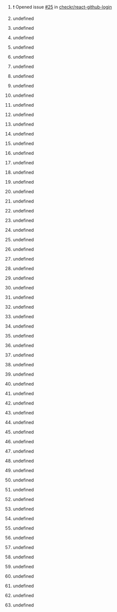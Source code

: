 1. ❗️ Opened issue [#25](https://github.com//checkr/react-github-login/issues/25) in [checkr/react-github-login](https://github.com//checkr/react-github-login)
2. undefined
3. undefined

4. undefined
5. undefined

6. undefined
7. undefined
8. undefined
9. undefined
10. undefined
11. undefined


12. undefined

13. undefined
14. undefined
15. undefined
16. undefined
17. undefined

18. undefined

19. undefined

20. undefined
21. undefined
22. undefined
23. undefined
24. undefined
25. undefined
26. undefined
27. undefined
28. undefined
29. undefined
30. undefined
31. undefined
32. undefined
33. undefined
34. undefined
35. undefined

36. undefined
37. undefined

38. undefined
39. undefined

40. undefined
41. undefined
42. undefined

43. undefined
44. undefined
45. undefined
46. undefined
47. undefined
48. undefined
49. undefined
50. undefined

51. undefined

52. undefined
53. undefined

54. undefined


55. undefined
56. undefined
57. undefined
58. undefined
59. undefined
60. undefined
61. undefined
62. undefined
63. undefined
